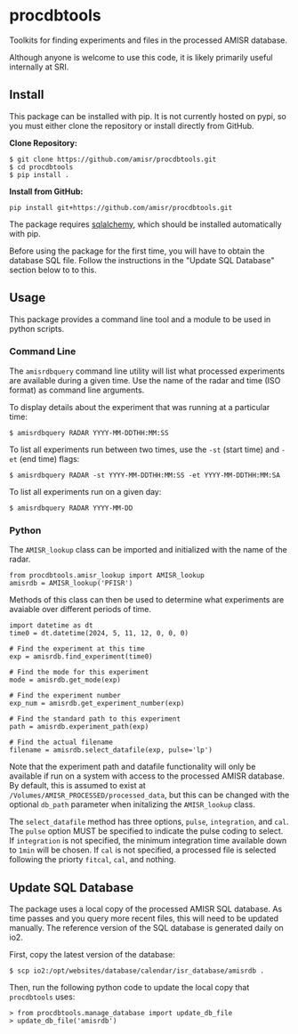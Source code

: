 # procdbtools
Toolkits for finding experiments and files in the processed AMISR database.

Although anyone is welcome to use this code, it is likely primarily useful internally at SRI.

## Install
This package can be installed with pip.  It is not currently hosted on pypi, so you must either clone the repository or install directly from GitHub.

**Clone Repository:**

```
$ git clone https://github.com/amisr/procdbtools.git
$ cd procdbtools
$ pip install .
```

**Install from GitHub:**

```
pip install git+https://github.com/amisr/procdbtools.git
```

The package requires [sqlalchemy](https://www.sqlalchemy.org/), which should be installed automatically with pip.

Before using the package for the first time, you will have to obtain the database SQL file.  Follow the instructions in the "Update SQL Database" section below to to this.


## Usage
This package provides a command line tool and a module to be used in python scripts.

### Command Line
The `amisrdbquery` command line utility will list what processed experiments are available during a given time.  Use the name of the radar and time (ISO format) as command line arguments.

To display details about the experiment that was running at a particular time:
```
$ amisrdbquery RADAR YYYY-MM-DDTHH:MM:SS
```

To list all experiments run between two times, use the `-st` (start time) and `-et` (end time) flags:
```
$ amisrdbquery RADAR -st YYYY-MM-DDTHH:MM:SS -et YYYY-MM-DDTHH:MM:SA
```

To list all experiments run on a given day:
```
$ amisrdbquery RADAR YYYY-MM-DD
```

### Python
The `AMISR_lookup` class can be imported and initialized with the name of the radar.

```
from procdbtools.amisr_lookup import AMISR_lookup
amisrdb = AMISR_lookup('PFISR')
```

Methods of this class can then be used to determine what experiments are avaiable over different periods of time.

```
import datetime as dt
time0 = dt.datetime(2024, 5, 11, 12, 0, 0, 0)

# Find the experiment at this time
exp = amisrdb.find_experiment(time0)

# Find the mode for this experiment
mode = amisrdb.get_mode(exp)

# Find the experiment number
exp_num = amisrdb.get_experiment_number(exp)

# Find the standard path to this experiment
path = amisrdb.experiment_path(exp)

# Find the actual filename
filename = amisrdb.select_datafile(exp, pulse='lp')
```

Note that the experiment path and datafile functionality will only be available if run on a system with access to the processed AMISR database.  By default, this is assumed to exist at `/Volumes/AMISR_PROCESSED/processed_data`, but this can be changed with the optional `db_path` parameter when initalizing the `AMISR_lookup` class.

The `select_datafile` method has three options, `pulse`, `integration`, and `cal`.  The `pulse` option MUST be specified to indicate the pulse coding to select.  If `integration` is not specified, the minimum integration time available down to `1min` will be chosen.  If `cal` is not specified, a processed file is selected following the priorty `fitcal`, `cal`, and nothing.

## Update SQL Database
The package uses a local copy of the processed AMISR SQL database.  As time passes and you query more recent files, this will need to be updated manually.  The reference version of the SQL database is generated daily on io2.

First, copy the latest version of the database:
```
$ scp io2:/opt/websites/database/calendar/isr_database/amisrdb .
```

Then, run the following python code to update the local copy that `procdbtools` uses:
```
> from procdbtools.manage_database import update_db_file
> update_db_file('amisrdb')
```

